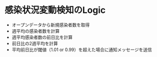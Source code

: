
# 感染状況変動検知のLogic
- オープンデータから新規感染者数を取得
- 週平均の感染者数を計算
- 週平均感染者数の前日比を計算
- 前日比の2週平均を計算
- 平均前日比が閾値（1.01 or 0.99）を超えた場合に通知メッセージを送信